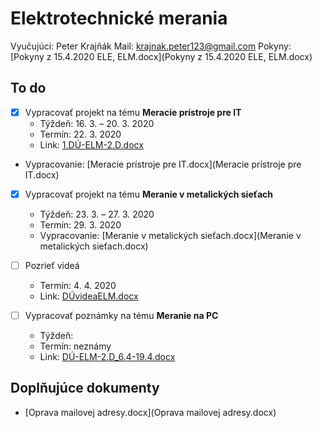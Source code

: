 # Elektrotechnické merania

Vyučujúci: Peter Krajňák
Mail: krajnak.peter123@gmail.com
Pokyny: [Pokyny z 15.4.2020 ELE, ELM.docx](Pokyny z 15.4.2020 ELE, ELM.docx)

## To do

- [x] Vypracovať projekt na tému **Meracie prístroje pre IT**
  - Týždeň: 16. 3. – 20. 3. 2020
  - Termín: 22. 3. 2020
  - Link: [1.DÚ-ELM-2.D.docx](1.DÚ-ELM-2.D.docx)
- Vypracovanie: [Meracie prístroje pre IT.docx](Meracie prístroje pre IT.docx)
  
- [x] Vypracovať projekt na tému **Meranie v metalických sieťach**
  - Týždeň: 23. 3. – 27. 3. 2020
  - Termín: 29. 3. 2020
  - Vypracovanie: [Meranie v metalických sieťach.docx](Meranie v metalických sieťach.docx)

- [ ] Pozrieť videá 
  - Termín: 4. 4. 2020
  - Link: [DÚvideaELM.docx](DÚvideaELM.docx)

- [ ] Vypracovať poznámky na tému **Meranie na PC**
  - Týždeň: 
  - Termín: neznámy
  - Link: [DÚ-ELM-2.D_6.4-19.4.docx](DÚ-ELM-2.D_6.4-19.4.docx)

## Doplňujúce dokumenty

- [Oprava mailovej adresy.docx](Oprava mailovej adresy.docx)

